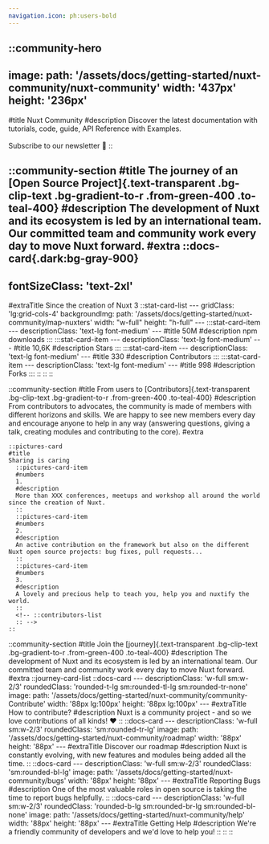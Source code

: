 ```yaml
---
navigation.icon: ph:users-bold
---
```


::community-hero
---
image:
  path: '/assets/docs/getting-started/nuxt-community/nuxt-community'
  width: '437px'
  height: '236px'
---
#title
Nuxt Community
#description
Discover the latest documentation with tutorials, code, guide, API Reference with Examples.<br><br>Subscribe to our newsletter 💚
::

::community-section
#title
The journey of an [Open Source Project]{.text-transparent .bg-clip-text .bg-gradient-to-r .from-green-400 .to-teal-400}
#description
The development of Nuxt and its ecosystem is led by an international team. Our committed team and community work every day to move Nuxt forward.
#extra
  ::docs-card{.dark:bg-gray-900}
  ---
  fontSizeClass: 'text-2xl'
  ---
  #extraTitle
  Since the creation of Nuxt 3
    ::stat-card-list
    ---
    gridClass: 'lg:grid-cols-4'
    backgroundImg:
      path: '/assets/docs/getting-started/nuxt-community/map-nuxters'
      width: "w-full"
      height: "h-full"
    ---
      :::stat-card-item
      ---
      descriptionClass: 'text-lg font-medium'
      ---
      #title
      50M
      #description
      npm downloads
      :::
      :::stat-card-item
      ---
      descriptionClass: 'text-lg font-medium'
      ---
      #title
      10,6K
      #description
      Stars
      :::
      :::stat-card-item
      ---
      descriptionClass: 'text-lg font-medium'
      ---
      #title
      330
      #description
      Contributors
      :::
      :::stat-card-item
      ---
      descriptionClass: 'text-lg font-medium'
      ---
      #title
      998
      #description
      Forks
      :::
    ::
  ::
::

::community-section
#title
From users to [Contributors]{.text-transparent .bg-clip-text .bg-gradient-to-r .from-green-400 .to-teal-400}
#description
From contributors to advocates, the community is made of members with different horizons and skills. We are happy to see new members every day and encourage anyone to help in any way (answering questions, giving a talk, creating modules and contributing to the core).
#extra

    ::pictures-card
    #title
    Sharing is caring
      ::pictures-card-item
      #numbers
      1.
      #description
      More than XXX conferences, meetups and workshop all around the world since the creation of Nuxt.
      ::
      ::pictures-card-item
      #numbers
      2.
      #description
      An active contribution on the framework but also on the different Nuxt open source projects: bug fixes, pull requests...
      ::
      ::pictures-card-item
      #numbers
      3.
      #description
      A lovely and precious help to teach you, help you and nuxtify the world.
      ::
      <!-- ::contributors-list
      :: -->
    ::


::community-section
#title
Join the [journey]{.text-transparent .bg-clip-text .bg-gradient-to-r .from-green-400 .to-teal-400}
#description
The development of Nuxt and its ecosystem is led by an international team. Our committed team and community work every day to move Nuxt forward.
#extra
  ::journey-card-list
    ::docs-card
    ---
    descriptionClass: 'w-full sm:w-2/3'
    roundedClass: 'rounded-t-lg sm:rounded-tl-lg sm:rounded-tr-none'
    image:
      path: '/assets/docs/getting-started/nuxt-community/community-Contribute'
      width: '88px lg:100px'
      height: '88px lg:100px'
    ---
    #extraTitle
    How to contribute?
    #description
    Nuxt is a community project - and so we love contributions of all kinds! ❤️
    ::
    ::docs-card
    ---
    descriptionClass: 'w-full sm:w-2/3'
    roundedClass: 'sm:rounded-tr-lg'
    image:
      path: '/assets/docs/getting-started/nuxt-community/roadmap'
      width: '88px'
      height: '88px'
    ---
    #extraTitle
    Discover our roadmap
    #description
    Nuxt is constantly evolving, with new features and modules being added all the time.
    ::
    ::docs-card
    ---
    descriptionClass: 'w-full sm:w-2/3'
    roundedClass: 'sm:rounded-bl-lg'
    image:
      path: '/assets/docs/getting-started/nuxt-community/bugs'
      width: '88px'
      height: '88px'
    ---
    #extraTitle
    Reporting Bugs
    #description
    One of the most valuable roles in open source is taking the time to report bugs helpfully.
    ::
    ::docs-card
    ---
    descriptionClass: 'w-full sm:w-2/3'
    roundedClass: 'rounded-b-lg sm:rounded-br-lg sm:rounded-bl-none'
    image:
      path: '/assets/docs/getting-started/nuxt-community/help'
      width: '88px'
      height: '88px'
    ---
    #extraTitle
    Getting Help
    #description
    We're a friendly community of developers and we'd love to help you!
    ::
  ::
::
